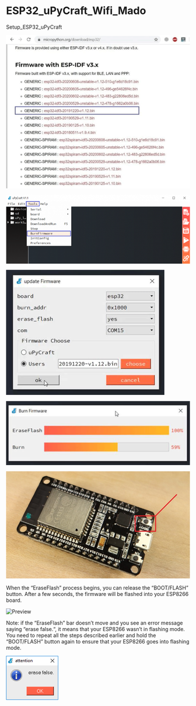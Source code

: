 # ESP32_uPyCraft_Wifi_Mado
Setup_ESP32_uPyCraft

![Preview](https://github.com/ArctoosR/ESP32_uPyCraft_Wifi_Mado/blob/main/1.png)

![Preview](https://github.com/ArctoosR/ESP32_uPyCraft_Wifi_Mado/blob/main/2.png)

![Preview](https://github.com/ArctoosR/ESP32_uPyCraft_Wifi_Mado/blob/main/3.png)

![Preview](https://github.com/ArctoosR/ESP32_uPyCraft_Wifi_Mado/blob/main/4.png)

![Preview](https://github.com/ArctoosR/ESP32_uPyCraft_Wifi_Mado/blob/main/5.png)


When the “EraseFlash” process begins, you can release the “BOOT/FLASH” button. After a few seconds, the firmware will be flashed into your ESP8266 board.


![Preview](https://github.com/ArctoosR/ESP32_uPyCraft_Wifi_Mado/blob/main/6.png)

Note: if the “EraseFlash” bar doesn’t move and you see an error message saying “erase false.“, it means that your ESP8266 wasn’t in flashing mode. You need to repeat all the steps described earlier and hold the “BOOT/FLASH” button again to ensure that your ESP8266 goes into flashing mode.

![Preview](https://github.com/ArctoosR/ESP32_uPyCraft_Wifi_Mado/blob/main/7.png)



